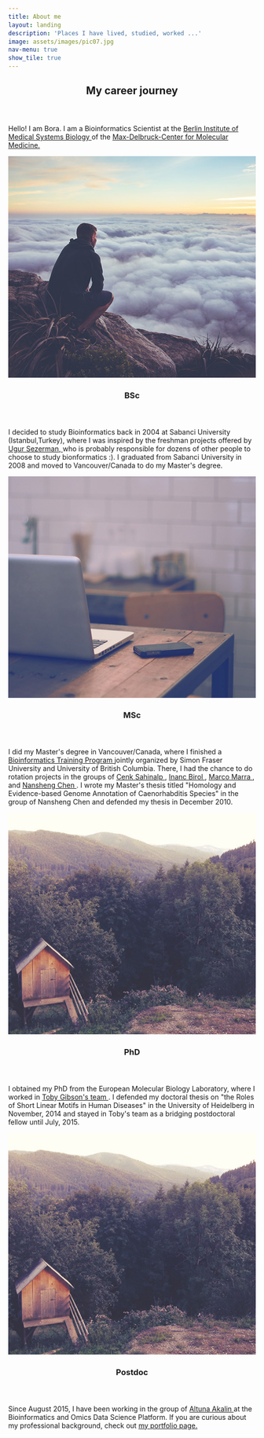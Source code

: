 ```yaml
---
title: About me
layout: landing
description: 'Places I have lived, studied, worked ...'
image: assets/images/pic07.jpg
nav-menu: true
show_tile: true
---
```


<!-- Main -->
<div id="main">

<!-- One -->
<section id="one">
	<div class="inner">
		<header class="major">
			<h2>My career journey</h2>
		</header>
		<p> Hello! I am Bora. I am a Bioinformatics Scientist at the 
			<a href='https://www.mdc-berlin.de/bimsb' > Berlin Institute of Medical Systems Biology </a>
			of the <a href='https://www.mdc-berlin.de' > Max-Delbruck-Center for Molecular Medicine. </a>
		</p>
	</div>
</section>

<!-- Two -->
<section id="two">
	<section>
		<a href="generic.html" class="image">
			<img src="assets/images/pic08.jpg" alt="" data-position="center center" />
		</a>
		<div class="content">
			<div class="inner">
				<header class="major">
					<h3>BSc</h3>
				</header>
				<p>I decided to study Bioinformatics back in 2004 at Sabanci University (Istanbul,Turkey), where I was inspired by the freshman projects offered by <a href='http://www.sezermanlab.org' > Ugur Sezerman, </a> who is probably responsible for dozens of other people to choose to study bionformatics :). I graduated from Sabanci University in 2008 and moved to Vancouver/Canada to do my Master's degree.</p>
			</div>
		</div>
	</section>
	<section>
		<a href="generic.html" class="image">
			<img src="assets/images/pic09.jpg" alt="" data-position="top center" />
		</a>
		<div class="content">
			<div class="inner">
				<header class="major">
					<h3>MSc</h3>
				</header>
				<p>I did my Master's degree in Vancouver/Canada, where I finished a 
					<a href='https://bcbioinformaticsgrad.ca' > Bioinformatics Training Program </a> 
					jointly organized by Simon Fraser University and University of British Columbia. 
					There, I had the chance to do rotation projects in the groups of 
					<a href='https://scholar.google.com/citations?user=O8wbTncAAAAJ&hl=en' > Cenk Sahinalp </a>, 
					<a href='https://scholar.google.com/citations?user=Svk1wjsAAAAJ&hl=en' > Inanc Birol </a>, 
					<a href='https://scholar.google.ca/citations?user=XTZ7_NUAAAAJ&hl=en' > Marco Marra </a>, and 
					<a href='https://scholar.google.com/citations?user=tEN1cS0AAAAJ&hl=en' > Nansheng Chen </a>. 
					I wrote my Master's thesis titled "Homology and Evidence-based Genome Annotation of Caenorhabditis Species" in the group of Nansheng Chen and defended my thesis in December 2010.</p>
			</div>
		</div>
	</section>
	<section>
		<a href="generic.html" class="image">
			<img src="assets/images/pic10.jpg" alt="" data-position="25% 25%" />
		</a>
		<div class="content">
			<div class="inner">
				<header class="major">
					<h3>PhD</h3>
				</header>
				<p>I obtained my PhD from the European Molecular Biology Laboratory, where I worked in 
					<a href='https://scholar.google.de/citations?user=udfEf1EAAAAJ&hl=en' > Toby Gibson's team </a>. 
					I defended my doctoral thesis on "the Roles of Short Linear Motifs in Human Diseases" in the University of Heidelberg in November, 2014 and stayed in Toby's team as a bridging postdoctoral fellow until July, 2015.</p>
			</div>
		</div>
	</section>
	<section>
		<a href="generic.html" class="image">
			<img src="assets/images/pic10.jpg" alt="" data-position="25% 25%" />
		</a>
		<div class="content">
			<div class="inner">
				<header class="major">
					<h3>Postdoc</h3>
				</header>
				<p>Since August 2015, I have been working in the group of 
					<a href='https://bioinformatics.mdc-berlin.de' > Altuna Akalin </a> 
					at the Bioinformatics and Omics Data Science Platform. 
					If you are curious about my professional background, check out 
					<a href='https://borauyar.com/CV/' > my portfolio page. </a> 
				</p>
			</div>
		</div>
	</section>
</section>
